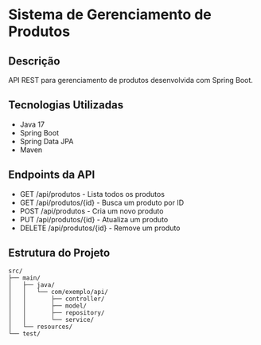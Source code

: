 # Sistema de Gerenciamento de Produtos

## Descrição

API REST para gerenciamento de produtos desenvolvida com Spring Boot.

## Tecnologias Utilizadas

- Java 17
- Spring Boot
- Spring Data JPA
- Maven

## Endpoints da API

- GET /api/produtos - Lista todos os produtos
- GET /api/produtos/{id} - Busca um produto por ID
- POST /api/produtos - Cria um novo produto
- PUT /api/produtos/{id} - Atualiza um produto
- DELETE /api/produtos/{id} - Remove um produto

## Estrutura do Projeto

```
src/
├── main/
│   ├── java/
│   │   └── com/exemplo/api/
│   │       ├── controller/
│   │       ├── model/
│   │       ├── repository/
│   │       └── service/
│   └── resources/
└── test/
```
